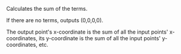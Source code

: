 Calculates the sum of the terms.

If there are no terms, outputs (0,0,0,0).

The output point's x-coordinate is the sum of all the input points' x-coordinates, its y-coordinate is the sum of all the input points' y-coordinates, etc. 
